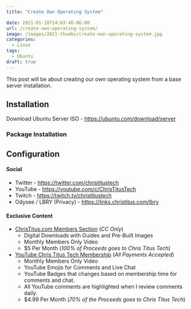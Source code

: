 ```yaml
---
title: "Create Own Operating System"

date: 2021-01-18T14:03:40-06:00
url: /create-own-operating-system/
image: /images/2021-thumbs/create-own-operating-system.jpg
categories:
  - Linux
tags:
  - Ubuntu
draft: true
---
```

This post will be about creating our own operating system from a base server installation. 
<!--more-->

## Installation

Download Ubuntu Server ISO - <https://ubuntu.com/download/server>

### Package Installation


## Configuration


#### Social

- Twitter - <https://twitter.com/christitustech>
- YouTube - <https://youtube.com/c/ChrisTitusTech>
- Twitch - <https://twitch.tv/christitustech>
- Odysee / LBRY (Privacy) - <https://links.christitus.com/lbry>

#### Exclusive Content

- [ChrisTitus.com Members Section][1] (_CC Only_)
  - Digital Downloads with Guides and Pre-Built Images
  - Monthly Members Only Video
  - $5 Per Month (_100% of Proceeds goes to Chris Titus Tech_)
- [YouTube Chris Titus Tech Membership][2] (_All Payments Accepted_)
  - Monthly Members Only Video
  - YouTube Emojis for Comments and Live Chat
  - YouTube Badges that changes based on membership time for comments and chat.
  - All YouTube comments are highlighted when I review comments daily. 
  - $4.99 Per Month (_70% of the Proceeds goes to Chris Titus Tech_)

 [1]: https://portal.christitus.com
 [2]: https://links.christitus.com/join